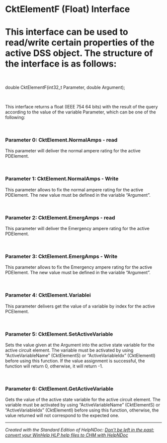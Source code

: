 # CktElementF (Float) Interface

# This interface can be used to read/write certain properties of the active DSS object. The structure of the interface is as follows:

&nbsp;

double CktElementF(int32\_t Parameter, double Argument);

&nbsp;

This interface returns a float (IEEE 754 64 bits) with the result of the query according to the value of the variable Parameter, which can be one of the following:

&nbsp;

### Parameter 0: CktElement.NormalAmps - read

This parameter will deliver the normal ampere rating for the active PDElement.

&nbsp;

### Parameter 1: CktElement.NormalAmps - Write

This parameter allows to fix the normal ampere rating for the active PDElement. The new value must be defined in the variable “Argument”.

&nbsp;

### Parameter 2: CktElement.EmergAmps - read

This parameter will deliver the Emergency ampere rating for the active PDElement.

&nbsp;

### Parameter 3: CktElement.EmergAmps - Write

This parameter allows to fix the Emergency ampere rating for the active PDElement. The new value must be defined in the variable “Argument”.

&nbsp;

### Parameter 4: CktElement.Variablei 

This parameter delivers get the value of a variable by index for the active PCElement.

&nbsp;

### Parameter 5: CktElement.SetActiveVariable

Sets the value given at the Argument into the active state variable for the active circuit element. The variable must be activated by using “ActiveVariableName” (CktElementS) or “ActiveVariableIdx” (CktElementI) before using this function. If the value assignment is successful, the function will return 0, otherwise, it will return -1.

&nbsp;

### Parameter 6: CktElement.GetActiveVariable

Gets the value of the active state variable for the active circuit element. The variable must be activated by using “ActiveVariableName” (CktElementS) or “ActiveVariableIdx” (CktElementI) before using this function, otherwise, the value returned will not correspond to the expected one.


***
_Created with the Standard Edition of HelpNDoc: [Don't be left in the past: convert your WinHelp HLP help files to CHM with HelpNDoc](<https://www.helpndoc.com/step-by-step-guides/how-to-convert-a-hlp-winhelp-help-file-to-a-chm-html-help-help-file/>)_
